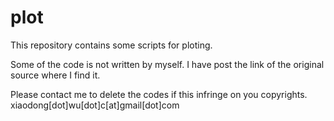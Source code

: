 # plot
This repository contains some scripts for ploting.

Some of the code is not written by myself. I have post the link of the original source where I find it.

Please contact me to delete the codes if this infringe on you copyrights.
xiaodong[dot]wu[dot]c[at]gmail[dot]com
